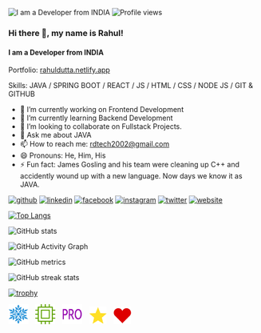 ![I am a Developer from INDIA](https://media-exp2.licdn.com/dms/image/C4D16AQEBgW3pPegduw/profile-displaybackgroundimage-shrink_350_1400/0/1601923520885?e=1661385600&v=beta&t=W5kPsBr8KTQAjKDbp4OCtaHkvKYRN3Vh2FnZqgiH2Zw)
![Profile views](https://gpvc.arturio.dev/rdtech2002)  
### Hi there 👋, my name is Rahul!
#### I am a Developer from INDIA
Portfolio: [rahuldutta.netlify.app](https://rahuldutta.netlify.app)

Skills: JAVA / SPRING BOOT / REACT / JS / HTML / CSS / NODE JS / GIT & GITHUB

- 🔭 I’m currently working on Frontend Development 
- 🌱 I’m currently learning Backend Development 
- 👯 I’m looking to collaborate on Fullstack Projects. 
- 💬 Ask me about JAVA 
- 📫 How to reach me: rdtech2002@gmail.com 
- 😄 Pronouns: He, Him, His 
- ⚡ Fun fact: James Gosling and his team were cleaning up C++ and accidently wound up with a new language. Now days we know it as JAVA. 


[<img src='https://cdn.jsdelivr.net/npm/simple-icons@3.0.1/icons/github.svg' alt='github' height='40'>](https://github.com/rdtech2002)  [<img src='https://cdn.jsdelivr.net/npm/simple-icons@3.0.1/icons/linkedin.svg' alt='linkedin' height='40' >](https://www.linkedin.com/in/rdtech2002/)  [<img src='https://cdn.jsdelivr.net/npm/simple-icons@3.0.1/icons/facebook.svg' alt='facebook' height='40'>](https://www.facebook.com/irahuldutta02)  [<img src='https://cdn.jsdelivr.net/npm/simple-icons@3.0.1/icons/instagram.svg' alt='instagram' height='40'>](https://www.instagram.com/irahuldutta02/)  [<img src='https://cdn.jsdelivr.net/npm/simple-icons@3.0.1/icons/twitter.svg' alt='twitter' height='40'>](https://twitter.com/irahuldutta02)  [<img src='https://cdn.jsdelivr.net/npm/simple-icons@3.0.1/icons/icloud.svg' alt='website' height='40'>](rahuldutta.netlify.app)  

[![Top Langs](https://github-readme-stats.vercel.app/api/top-langs/?username=rdtech2002)](https://github.com/anuraghazra/github-readme-stats)

![GitHub stats](https://github-readme-stats.vercel.app/api?username=rdtech2002&show_icons=true)  

![GitHub Activity Graph](https://activity-graph.herokuapp.com/graph?username=rdtech2002)  

![GitHub metrics](https://metrics.lecoq.io/rdtech2002)  

![GitHub streak stats](https://github-readme-streak-stats.herokuapp.com/?user=rdtech2002)  

[![trophy](https://github-profile-trophy.vercel.app/?username=rdtech2002)](https://github.com/ryo-ma/github-profile-trophy)

<a href='https://archiveprogram.github.com/'><img src='https://raw.githubusercontent.com/acervenky/animated-github-badges/master/assets/acbadge.gif' width='40' height='40'></a> <a href='https://docs.github.com/en/developers'><img src='https://raw.githubusercontent.com/acervenky/animated-github-badges/master/assets/devbadge.gif' width='40' height='40'></a> <a href='https://github.com/pricing'><img src='https://raw.githubusercontent.com/acervenky/animated-github-badges/master/assets/pro.gif' width='40' height='40'></a> <a href='https://stars.github.com/'><img src='https://raw.githubusercontent.com/acervenky/animated-github-badges/master/assets/starbadge.gif' width='35' height='35'></a> <a href='https://docs.github.com/en/github/supporting-the-open-source-community-with-github-sponsors'><img src='https://raw.githubusercontent.com/acervenky/animated-github-badges/master/assets/sponsorbadge.gif' width='35' height='35'></a> 
